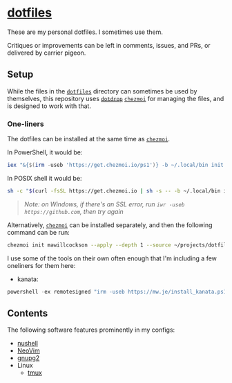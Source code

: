 # [dotfiles][]

These are my personal dotfiles. I sometimes use them.

Critiques or improvements can be left in comments, issues, and PRs, or delivered by carrier pigeon.

## Setup

While the files in the [`dotfiles`](./dotfiles/) directory can sometimes be
used by themselves, this repository uses ~~[`dotdrop`][dotdrop]~~
[`chezmoi`][chezmoi] for managing the files, and is designed to work with that.

### One-liners

The dotfiles can be installed at the same time as [`chezmoi`][chezmoi].

In PowerShell, it would be:

```powershell
iex "&{$(irm -useb 'https://get.chezmoi.io/ps1')} -b ~/.local/bin init mawillcockson --apply --depth 1 --source ~/projects/dotfiles"
```

In POSIX shell it would be:

```sh
sh -c "$(curl -fsSL https://get.chezmoi.io | sh -s -- -b ~/.local/bin init mawillcockson --apply --depth 1 --source ~/projects/dotfiles)"
```

> _Note: on Windows, if there's an SSL error, run `iwr -useb https://github.com`, then try again_

Alternatively, [`chezmoi`][chezmoi] can be installed separately, and then the following command can be run:

```sh
chezmoi init mawillcockson --apply --depth 1 --source ~/projects/dotfiles
```

I use some of the tools on their own often enough that I'm including a few oneliners for them here:

- kanata:

```powershell
powershell -ex remotesigned "irm -useb https://mw.je/install_kanata.ps1 | iex"
```

## Contents

The following software features prominently in my configs:

- [nushell][]
- [NeoVim][]
- [gnupg2][]
- Linux
  - [tmux][]

[dotfiles]: <https://wiki.archlinux.org/index.php/Dotfiles>
[dotdrop]: <https://github.com/deadc0de6/dotdrop>
[chezmoi]: <https://www.chezmoi.io/>
[NeoVim]: <https://neovim.io/>
[tmux]: <https://github.com/tmux/tmux>
[gnupg2]: <https://gnupg.org/>
[nushell]: <https://www.nushell.sh/>
